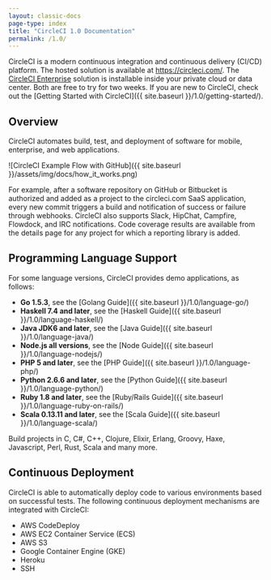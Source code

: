 ```yaml
---
layout: classic-docs
page-type: index
title: "CircleCI 1.0 Documentation"
permalink: /1.0/
---
```


CircleCI is a modern continuous integration and continuous delivery (CI/CD) platform. The hosted solution is available at <https://circleci.com/>. The [CircleCI Enterprise](https://circleci.com/enterprise/) solution is installable inside your private cloud or data center. Both are free to try for two weeks. If you are new to CircleCI, check out the [Getting Started with CircleCI]({{ site.baseurl }}/1.0/getting-started/).

## Overview

CircleCI automates build, test, and deployment of software for mobile, enterprise, and web applications. 

![CircleCI Example Flow with GitHub]({{ site.baseurl }}/assets/img/docs/how_it_works.png)

For example, after a software repository on GitHub or Bitbucket is authorized and added as a project to the circleci.com SaaS application, every new commit triggers a build and notification of success or failure through webhooks. CircleCI also supports Slack, HipChat, Campfire, Flowdock, and IRC notifications. Code coverage results are available from the details page for any project for which a reporting library is added.

## Programming Language Support

For some language versions, CircleCI provides demo applications, as follows:  

- **Go 1.5.3**, see the [Golang Guide]({{ site.baseurl }}/1.0/language-go/)
- **Haskell 7.4 and later**, see the [Haskell Guide]({{ site.baseurl }}/1.0/language-haskell/)
- **Java JDK6 and later**, see the [Java Guide]({{ site.baseurl }}/1.0/language-java/)
- **Node.js all versions**, see the [Node Guide]({{ site.baseurl }}/1.0/language-nodejs/)
- **PHP 5 and later**, see the [PHP Guide]({{ site.baseurl }}/1.0/language-php/)
- **Python 2.6.6 and later**, see the [Python Guide]({{ site.baseurl }}/1.0/language-python/)
- **Ruby 1.8 and later**, see the [Ruby/Rails Guide]({{ site.baseurl }}/1.0/language-ruby-on-rails/) 
- **Scala 0.13.11 and later**, see the [Scala Guide]({{ site.baseurl }}/1.0/language-scala/)

Build projects in C, C#, C++, Clojure, Elixir, Erlang, Groovy, Haxe, Javascript, Perl, Rust, Scala and many more.

## Continuous Deployment 

CircleCI is able to automatically deploy code to various environments based on successful tests. The following continuous deployment mechanisms are integrated with CircleCI:

* AWS CodeDeploy
* AWS EC2 Container Service (ECS)
* AWS S3
* Google Container Engine (GKE)
* Heroku
* SSH

